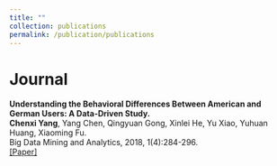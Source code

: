 ```yaml
---
title: ""
collection: publications
permalink: /publication/publications
---
```

Journal
===
<b>Understanding the Behavioral Differences Between American and German Users: A Data-Driven Study.</b> <br>
<b>Chenxi Yang</b>, Yang Chen, Qingyuan Gong, Xinlei He, Yu Xiao, Yuhuan Huang, Xiaoming Fu. <br> Big Data Mining and Analytics, 2018, 1(4):284-296. <br> [[Paper]](https://cxyang1997.github.io/files/yelp-behavior-differences.pdf)